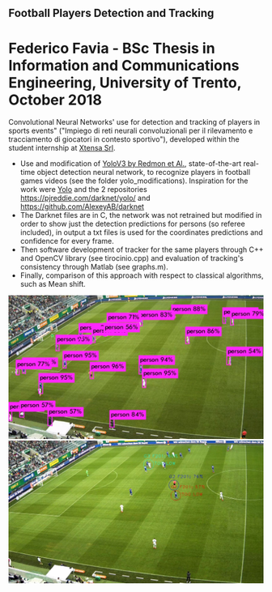 ## Football Players Detection and  Tracking
# Federico Favia - BSc Thesis in Information and Communications Engineering, University of Trento, October 2018

Convolutional Neural Networks' use for detection and tracking of players in sports events" ("Impiego di reti neurali convoluzionali per il rilevamento e tracciamento di giocatori in contesto sportivo"), developed within the student internship at [Xtensa Srl](https://xtensa.it/).
- Use and modification of [YoloV3 by Redmon et Al.](https://arxiv.org/pdf/1804.02767.pdf), state-of-the-art real-time object detection neural network, to recognize players in football games videos (see the folder yolo_modifications). 
Inspiration for the work were [Yolo](https://pjreddie.com/darknet/yolo/) and the 2 repositories https://pjreddie.com/darknet/yolo/ and https://github.com/AlexeyAB/darknet
- The Darknet files are in C, the network was not retrained but modified in order to show just the detection predictions for persons (so referee included), in output a txt files is used for the coordinates predictions and confidence for every frame.
- Then software development of tracker for the same players through C++ and OpenCV library (see tirocinio.cpp) and evaluation of tracking's consistency through Matlab (see graphs.m). 
- Finally, comparison of this approach with respect to classical algorithms, such as Mean shift.

![Yolo](https://github.com/favia96/Football-Players-Detection-Tracking/blob/master/images_and_results/leftcam_det.JPG)
![Tracking](https://github.com/favia96/Football-Players-Detection-Tracking/blob/master/images_and_results/cplusplus.JPG)
